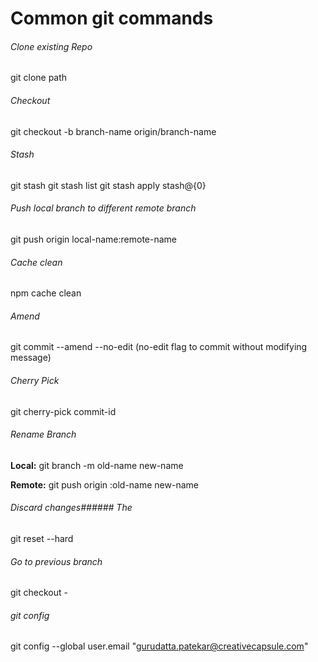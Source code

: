 # Common git commands


###### Clone existing Repo
git clone path

###### Checkout
git checkout -b branch-name origin/branch-name

###### Stash
git stash
git stash list
git stash apply stash@{0}

###### Push local branch to different remote branch
git push origin local-name:remote-name

###### Cache clean
npm cache clean

###### Amend
git commit --amend --no-edit (no-edit flag to commit without modifying message)

###### Cherry Pick
git cherry-pick commit-id

###### Rename Branch
**Local:**
git branch -m old-name new-name

**Remote:**
git push origin :old-name new-name

###### Discard changes###### The
git reset --hard

###### Go to previous branch 
git checkout -

###### git config 
 git config --global user.email "gurudatta.patekar@creativecapsule.com"
